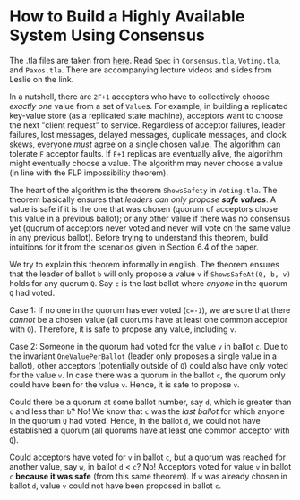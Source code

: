 # How to Build a Highly Available System Using Consensus

The .tla files are taken from
[here](https://lamport.azurewebsites.net/tla/paxos-algorithm.html).  Read `Spec`
in `Consensus.tla`, `Voting.tla`, and `Paxos.tla`.  There are accompanying
lecture videos and slides from Leslie on the link.

In a nutshell, there are `2F+1` acceptors who have to collectively choose
*exactly one* value from a set of `Value`s. For example, in building a replicated
key-value store (as a replicated state machine), acceptors want to choose the
next "client request" to service. Regardless of acceptor failures, leader
failures, lost messages, delayed messages, duplicate messages, and clock skews,
everyone *must* agree on a single chosen value. The algorithm can tolerate `F`
acceptor faults. If `F+1` replicas are eventually alive, the algorithm might
eventually choose a value. The algorithm may never choose a value (in line with
the FLP impossibility theorem).

The heart of the algorithm is the theorem `ShowsSafety` in `Voting.tla`. The
theorem basically ensures that *leaders can only propose **safe values***.  A value is
safe if it is the one that was chosen (quorum of acceptors chose this value in a
previous ballot); or any other value if there was no consensus yet (quorum of
acceptors never voted and never will vote on the same value in any previous
ballot).  Before trying to understand this theorem, build intuitions for it from
the scenarios given in Section 6.4 of the paper.

We try to explain this theorem informally in english. The theorem ensures that
the leader of ballot `b` will only propose a value `v` if `ShowsSafeAt(Q, b, v)`
holds for any quorum `Q`. Say `c` is the last ballot where *anyone* in the
quorum `Q` had voted. 

Case 1: If no one in the quorum has ever voted (`c=-1`), we are sure that there
*cannot* be a chosen value (all quorums have at least one common acceptor with
`Q`). Therefore, it is safe to propose any value, including `v`.

Case 2: Someone in the quorum had voted for the value `v` in ballot `c`. Due to
the invariant `OneValuePerBallot` (leader only proposes a single value in a
ballot), other acceptors (potentially outside of `Q`) could also have only voted
for the value `v`. In case there was a quorum in the ballot `c`, the quorum only
could have been for the value `v`. Hence, it is safe to propose `v`.

Could there be a quorum at some ballot number, say `d`, which is greater than
`c` and less than `b`? No! We know that `c` was the *last ballot* for which
anyone in the quorum `Q` had voted. Hence, in the ballot `d`, we could not have
established a quorum (all quorums have at least one common acceptor with `Q`).

Could acceptors have voted for `v` in ballot `c`, but a quorum was reached for
another value, say `w`, in ballot `d` < `c`? No! Acceptors voted for value `v`
in ballot `c` **because it was safe** (from this same theorem). If `w` was
already chosen in ballot `d`, value `v` could not have been proposed in ballot
`c`.
